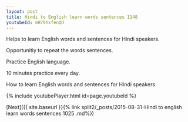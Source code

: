 ```yaml
---
layout: post
title: Hindi to English learn words sentences 1148 
youtubeId: mH79hxfenQU
---
```

 
 
Helps to learn English words and sentences for Hindi speakers.

Opportunitiy to repeat the words sentences. 

Practice English language. 
 
10 minutes practice every day. 
 
How to learn English words and sentences for Hindi speakers 
 
{% include youtubePlayer.html id=page.youtubeId %}
 
 
[Next]({{ site.baseurl }}{% link  split2/_posts/2015-08-31-Hindi to english learn words sentences 1025 .md%})
 
